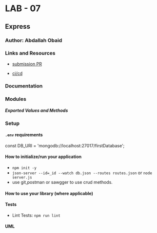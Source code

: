 # LAB - 07

<!-- ## Project: Project Name Here -->
## Express

### Author: Abdallah Obaid

### Links and Resources

* [submission PR](https://github.com/Abdallah-401-advanced-javascript/api-server/pull/1)
<!-- * [travis](https://github.com/Abdallah-401-advanced-javascript/notes/runs/700731604) -->
* [ci/cd](https://github.com/Abdallah-401-advanced-javascript/api-server/runs/725086603?check_suite_focus=true)
<!-- - [back-end server url](http://xyz.com) (when applicable) -->
<!-- * [front-end application](https://abdallah-lab-00.herokuapp.com/)  -->

### Documentation
<!-- * [jsdoc](https://abdallah-lab-00.herokuapp.com/docs/) -->

### Modules
<!-- #### `input.js` , `notes.js` , `notes-schema.js`, `notes-collection.js` -->
##### Exported Values and Methods

<!-- ###### `node index.js -a/--add "any text"  -c/--category "anytext" ->any note saved `
Save the note that the client enter or error message if he did not enter anything or when use wrong flag.
We will test our code using `input.test.js` `notes.test.js`.
Make a database and store or notes inside it and read from database and delete any note using the id. 
###### `node index.js -l/--list "category"->list note by category from DB`
###### `node index.js -l/--list ->list all notes from DB`
###### `node index.js -d/--delete "_id" ->delete note by _id from DB`
###### `node index.js -u/--update "_id" -n/--note "note" ->update note by _id from DB` -->

### Setup

#### `.env` requirements 
const DB_URI = 'mongodb://localhost:27017/firstDatabase';

#### How to initialize/run your application 

* `npm init -y`
* `json-server --id=_id --watch db.json --routes routes.json` or `node server.js`
* use git,postman or sawgger to use crud methods.


#### How to use your library (where applicable)
<!-- * use const lib=require('lib') -->
#### Tests

<!-- * Unit Tests: `npm test` -->

* Lint Tests: `npm run lint`

<!-- Incomplete Tests: -->

#### UML

<!-- ![UML Diagram](whiteboardclass04.jpg) -->